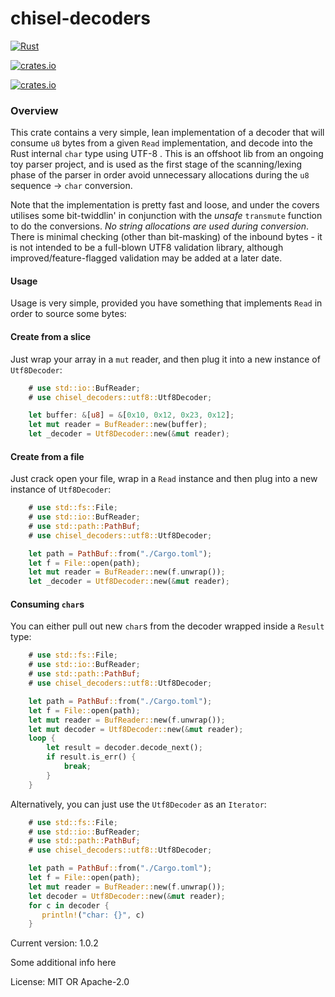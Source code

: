 
# chisel-decoders

[![Rust](https://github.com/jonnycoombes/chisel-decoders/actions/workflows/rust.yml/badge.svg)](https://github.com/jonnycoombes/chisel-decoders/actions/workflows/rust.yml)

[![crates.io](https://img.shields.io/crates/v/chisel-decoders.svg)](https://crates.io/crates/chisel-decoders)

[![crates.io](https://img.shields.io/crates/l/chisel-decoders.svg)](https://crates.io/crates/chisel-decoders)

### Overview

This crate contains a very simple, lean implementation of a decoder that will consume `u8` bytes from a given
`Read` implementation, and decode into the Rust internal `char` type using UTF-8 . This is an offshoot lib from an
ongoing toy parser project, and is used as the first stage of the scanning/lexing phase of the parser in order avoid
unnecessary allocations during the `u8` sequence -> `char` conversion.

Note that the implementation is pretty fast and loose, and under the covers utilises some bit-twiddlin' in conjunction
with the *unsafe* `transmute` function to do the conversions. *No string allocations are used during conversion*.
There is minimal checking (other than bit-masking) of the inbound bytes - it is not intended to be a full-blown UTF8
validation library, although improved/feature-flagged validation may be added at a later date.

#### Usage

Usage is very simple, provided you have something that implements `Read` in order to source some bytes:

#### Create from a slice

Just wrap your array in a `mut` reader, and then plug it into a new instance of `Utf8Decoder`:

```rust
    # use std::io::BufReader;
    # use chisel_decoders::utf8::Utf8Decoder;

    let buffer: &[u8] = &[0x10, 0x12, 0x23, 0x12];
    let mut reader = BufReader::new(buffer);
    let _decoder = Utf8Decoder::new(&mut reader);
```

#### Create from a file

Just crack open your file, wrap in a `Read` instance and then plug into a new instance of `Utf8Decoder`:

```rust
    # use std::fs::File;
    # use std::io::BufReader;
    # use std::path::PathBuf;
    # use chisel_decoders::utf8::Utf8Decoder;

    let path = PathBuf::from("./Cargo.toml");
    let f = File::open(path);
    let mut reader = BufReader::new(f.unwrap());
    let _decoder = Utf8Decoder::new(&mut reader);
```
#### Consuming `char`s

You can either pull out new `char`s from the decoder wrapped inside a `Result` type:

```rust
    # use std::fs::File;
    # use std::io::BufReader;
    # use std::path::PathBuf;
    # use chisel_decoders::utf8::Utf8Decoder;

    let path = PathBuf::from("./Cargo.toml");
    let f = File::open(path);
    let mut reader = BufReader::new(f.unwrap());
    let mut decoder = Utf8Decoder::new(&mut reader);
    loop {
        let result = decoder.decode_next();
        if result.is_err() {
            break;
        }
    }
```
Alternatively, you can just use the `Utf8Decoder` as an `Iterator`:

```rust
    # use std::fs::File;
    # use std::io::BufReader;
    # use std::path::PathBuf;
    # use chisel_decoders::utf8::Utf8Decoder;

    let path = PathBuf::from("./Cargo.toml");
    let f = File::open(path);
    let mut reader = BufReader::new(f.unwrap());
    let decoder = Utf8Decoder::new(&mut reader);
    for c in decoder {
       println!("char: {}", c)
    }
```


Current version: 1.0.2

Some additional info here

License: MIT OR Apache-2.0
